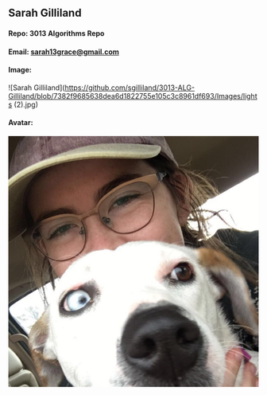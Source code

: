 ## Sarah Gilliland
#### Repo: 3013 Algorithms Repo
#### Email: sarah13grace@gmail.com
#### Image:
![Sarah Gilliland](https://github.com/sgilliland/3013-ALG-Gilliland/blob/7382f9685638dea6d1822755e105c3c8961df693/Images/lights (2).jpg)
#### Avatar:
![Avatar](https://github.com/sgilliland/3013-ALG-Gilliland/blob/31a0af204e3b5f6e3f025a0c3baf6d7f215a6c20/Images/withZoeAvatar.jpg)
